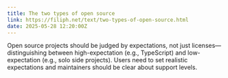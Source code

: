 ```yaml
---
title: The two types of open source
link: https://filiph.net/text/two-types-of-open-source.html
date: 2025-05-28 12:20:00Z
---
```

Open source projects should be judged by expectations, not just licenses—distinguishing between high-expectation (e.g., TypeScript) and low-expectation (e.g., solo side projects). Users need to set realistic expectations and maintainers should be clear about support levels.